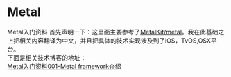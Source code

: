 # Metal
Metal入门资料
首先声明一下：这里面主要参考了[MetalKit/metal](https://github.com/MetalKit/metal)。我在此基础之上把相关内容翻译为中文，并且把具体的技术实现涉及到了iOS，TvOS,OSX平台。<br>
下面是相关技术博客的地址：<br>
[Metal入门资料001-Metal framework介绍](https://www.jianshu.com/p/2517ad248935)
